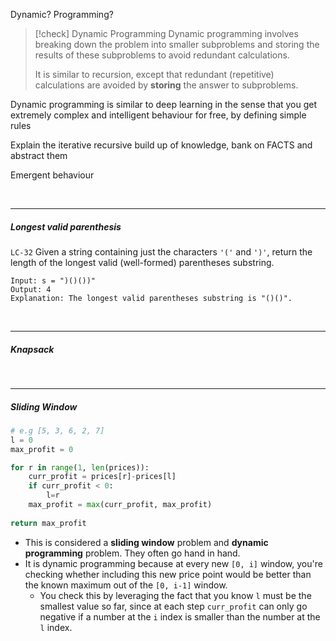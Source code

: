 Dynamic? Programming? 

> [!check] Dynamic Programming
> Dynamic programming involves breaking down the problem into smaller subproblems and storing the results of these subproblems to avoid redundant calculations.
> 
> It is similar to recursion, except that redundant (repetitive) calculations are avoided by **storing** the answer to subproblems. 



Dynamic programming is similar to deep learning in the sense that you get extremely complex and intelligent behaviour for free, by defining simple rules

Explain the iterative recursive build up of knowledge, bank on FACTS and abstract them 

Emergent behaviour 

<br>

---


##### Longest valid parenthesis
`LC-32`
Given a string containing just the characters `'('` and `')'`, return the length of the longest valid (well-formed) parentheses substring. 

```
Input: s = ")()())"
Output: 4
Explanation: The longest valid parentheses substring is "()()".
```

<br>

---

##### Knapsack 

<br>

---

##### Sliding Window

```python
# e.g [5, 3, 6, 2, 7]
l = 0
max_profit = 0

for r in range(1, len(prices)):
	curr_profit = prices[r]-prices[l]
	if curr_profit < 0:
		l=r
	max_profit = max(curr_profit, max_profit)
	
return max_profit
```

- This is considered a **sliding window** problem and **dynamic programming** problem. They often go hand in hand. 
- It is dynamic programming because at every new `[0, i]` window, you're checking whether including this new price point would be better than the known maximum out of the `[0, i-1]` window.
	- You check this by leveraging the fact that you know `l` must be the smallest value so far, since at each step `curr_profit` can only go negative if a number at the `i` index is smaller than the number at the `l` index. 
